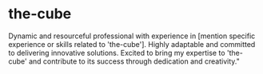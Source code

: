 # the-cube
Dynamic and resourceful professional with experience in [mention specific experience or skills related to 'the-cube']. Highly adaptable and committed to delivering innovative solutions. Excited to bring my expertise to 'the-cube' and contribute to its success through dedication and creativity."
